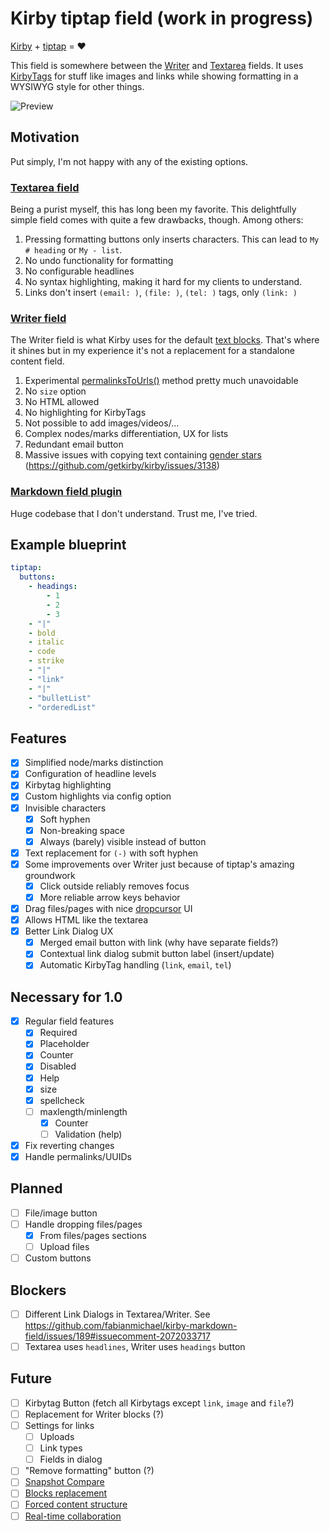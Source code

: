# Kirby tiptap field (work in progress)

[Kirby](https://getkirby.com/) + [tiptap](https://tiptap.dev/) = ❤️

This field is somewhere between the [Writer](https://getkirby.com/docs/reference/panel/fields/writer) and [Textarea](https://getkirby.com/docs/reference/panel/fields/textarea) fields. It uses [KirbyTags](https://getkirby.com/docs/reference/#kirbytags) for stuff like images and links while showing formatting in a WYSIWYG style for other things.

![Preview](https://github.com/user-attachments/assets/bc67ae1f-3705-49be-8425-f0c74393c160)

## Motivation

Put simply, I'm not happy with any of the existing options.

### [Textarea field](https://getkirby.com/docs/reference/panel/fields/textarea)

Being a purist myself, this has long been my favorite. This delightfully simple field comes with quite a few drawbacks, though. Among others:

1. Pressing formatting buttons only inserts characters. This can lead to `My # heading` or `My - list`.
2. No undo functionality for formatting
3. No configurable headlines
4. No syntax highlighting, making it hard for my clients to understand.
5. Links don't insert `(email: )`, `(file: )`, `(tel: )` tags, only `(link: )`

### [Writer field](https://getkirby.com/docs/reference/panel/fields/writer)

The Writer field is what Kirby uses for the default [text blocks](https://getkirby.com/docs/reference/panel/fields/blocks). That's where it shines but in my experience it's not a replacement for a standalone content field.

1. Experimental [permalinksToUrls()](https://getkirby.com/docs/reference/templates/field-methods/permalinks-to-urls) method pretty much unavoidable
2. No `size` option
3. No HTML allowed
4. No highlighting for KirbyTags
5. Not possible to add images/videos/…
6. Complex nodes/marks differentiation, UX for lists
7. Redundant email button
8. Massive issues with copying text containing [gender stars](https://en.wikipedia.org/wiki/Gender_star) (https://github.com/getkirby/kirby/issues/3138)

### [Markdown field plugin](https://github.com/fabianmichael/kirby-markdown-field/)

Huge codebase that I don't understand. Trust me, I've tried.

## Example blueprint

```yml
tiptap:
  buttons:
    - headings:
        - 1
        - 2
        - 3
    - "|"
    - bold
    - italic
    - code
    - strike
    - "|"
    - "link"
    - "|"
    - "bulletList"
    - "orderedList"
```

## Features

- [x] Simplified node/marks distinction
- [x] Configuration of headline levels
- [x] Kirbytag highlighting
- [x] Custom highlights via config option
- [x] Invisible characters
  - [x] Soft hyphen
  - [x] Non-breaking space
  - [x] Always (barely) visible instead of button
- [x] Text replacement for `(-)` with soft hyphen
- [x] Some improvements over Writer just because of tiptap's amazing groundwork
  - [x] Click outside reliably removes focus
  - [x] More reliable arrow keys behavior
- [x] Drag files/pages with nice [dropcursor](https://tiptap.dev/docs/editor/extensions/functionality/dropcursor) UI
- [x] Allows HTML like the textarea
- [x] Better Link Dialog UX
  - [x] Merged email button with link (why have separate fields?)
  - [x] Contextual link dialog submit button label (insert/update)
  - [x] Automatic KirbyTag handling (`link`, `email`, `tel`)

## Necessary for 1.0

- [x] Regular field features
  - [x] Required
  - [x] Placeholder
  - [x] Counter
  - [x] Disabled
  - [x] Help
  - [x] size
  - [x] spellcheck
  - [ ] maxlength/minlength
    - [x] Counter
    - [ ] Validation (help)
- [x] Fix reverting changes
- [x] Handle permalinks/UUIDs

## Planned

- [ ] File/image button
- [ ] Handle dropping files/pages
  - [x] From files/pages sections
  - [ ] Upload files
- [ ] Custom buttons

## Blockers

- [ ] Different Link Dialogs in Textarea/Writer. See https://github.com/fabianmichael/kirby-markdown-field/issues/189#issuecomment-2072033717
- [ ] Textarea uses `headlines`, Writer uses `headings` button

## Future

- [ ] Kirbytag Button (fetch all Kirbytags except `link`, `image` and `file`?)
- [ ] Replacement for Writer blocks (?)
- [ ] Settings for links
  - [ ] Uploads
  - [ ] Link types
  - [ ] Fields in dialog
- [ ] "Remove formatting" button (?)
- [ ] [Snapshot Compare](https://tiptap.dev/blog/release-notes/introducing-snapshot-compare-for-tiptap)
- [ ] [Blocks replacement](https://templates.tiptap.dev/)
- [ ] [Forced content structure](https://tiptap.dev/docs/examples/advanced/forced-content-structure)
- [ ] [Real-time collaboration](https://tiptap.dev/product/collaboration)
